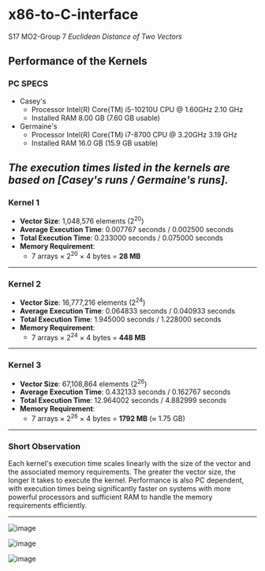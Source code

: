 # x86-to-C-interface
S17 MO2-Group 7
*Euclidean Distance of Two Vectors*

## Performance of the Kernels
### **PC SPECS**
- Casey's
  - Processor	Intel(R) Core(TM) i5-10210U CPU @ 1.60GHz   2.10 GHz
  - Installed RAM	8.00 GB (7.60 GB usable)
- Germaine's
  - Processor	Intel(R) Core(TM) i7-8700 CPU @ 3.20GHz   3.19 GHz
  - Installed RAM	16.0 GB (15.9 GB usable)
 
*The execution times listed in the kernels are based on [Casey's runs / Germaine's runs].*
---

### **Kernel 1**
- **Vector Size**: 1,048,576 elements (2<sup>20</sup>)
- **Average Execution Time**: 0.007767 seconds / 0.002500 seconds
- **Total Execution Time**: 0.233000 seconds /  0.075000 seconds
- **Memory Requirement**: 
  - 7 arrays × 2<sup>20</sup> × 4 bytes = **28 MB**

---

### **Kernel 2**
- **Vector Size**: 16,777,216 elements (2<sup>24</sup>)
- **Average Execution Time**: 0.064833 seconds / 0.040933 seconds
- **Total Execution Time**: 1.945000 seconds / 1.228000 seconds
- **Memory Requirement**: 
  - 7 arrays × 2<sup>24</sup> × 4 bytes = **448 MB**

---

### **Kernel 3**
- **Vector Size**: 67,108,864 elements (2<sup>26</sup>)
- **Average Execution Time**: 0.432133 seconds / 0.162767 seconds
- **Total Execution Time**: 12.964002 seconds / 4.882999 seconds
- **Memory Requirement**: 
  - 7 arrays × 2<sup>26</sup> × 4 bytes = **1792 MB** (≈ 1.75 GB)

---

### Short Observation
Each kernel's execution time scales linearly with the size of the vector and the associated memory requirements. The greater the vector size, the longer it takes to execute the kernel. Performance is also PC dependent, with execution times being significantly faster on systems with more powerful processors and sufficient RAM to handle the memory requirements efficiently.

---

![image](https://github.com/user-attachments/assets/92b22e00-f7a1-40bf-9b2d-16dcf6cac19d)

![image](https://github.com/user-attachments/assets/e01ca916-e10e-4034-841e-99c6330e9897)

![image](https://github.com/user-attachments/assets/4d115625-8d38-4c55-9a44-467000072e70)
